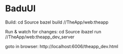 # BaduUI

Build:
cd Source
bazel build //TheApp/web:theapp

Run & watch for changes:
cd Source
ibazel run //TheApp/web:theapp_dev_server

goto in browser:
http://localhost:6006/theapp_dev.html
